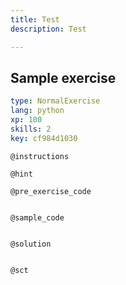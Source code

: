 ```yaml
---
title: Test
description: Test

---
```

## Sample exercise

```yaml
type: NormalExercise
lang: python
xp: 100
skills: 2
key: cf984d1030
```


`@instructions`

`@hint`

`@pre_exercise_code`
```{python}

```

`@sample_code`
```{python}

```

`@solution`
```{python}

```

`@sct`
```{python}

```
